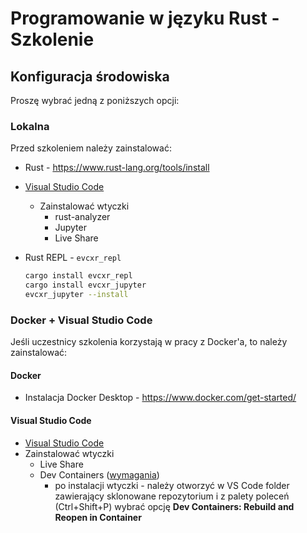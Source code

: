 # Programowanie w języku Rust - Szkolenie

## Konfiguracja środowiska

Proszę wybrać jedną z poniższych opcji:

### Lokalna

Przed szkoleniem należy zainstalować:

* Rust - https://www.rust-lang.org/tools/install
* [Visual Studio Code](https://code.visualstudio.com/)
  * Zainstalować wtyczki
    * rust-analyzer
    * Jupyter
    * Live Share
* Rust REPL - `evcxr_repl`

  ```bash
  cargo install evcxr_repl
  cargo install evcxr_jupyter
  evcxr_jupyter --install
  ```


### Docker + Visual Studio Code

Jeśli uczestnicy szkolenia korzystają w pracy z Docker'a, to należy zainstalować:

#### Docker

* Instalacja Docker Desktop - https://www.docker.com/get-started/

#### Visual Studio Code

* [Visual Studio Code](https://code.visualstudio.com/)
* Zainstalować wtyczki
  * Live Share
  * Dev Containers ([wymagania](https://code.visualstudio.com/docs/devcontainers/containers#_system-requirements))
    * po instalacji wtyczki - należy otworzyć w VS Code folder zawierający sklonowane repozytorium i
      z palety poleceń (Ctrl+Shift+P) wybrać opcję **Dev Containers: Rebuild and Reopen in Container**

